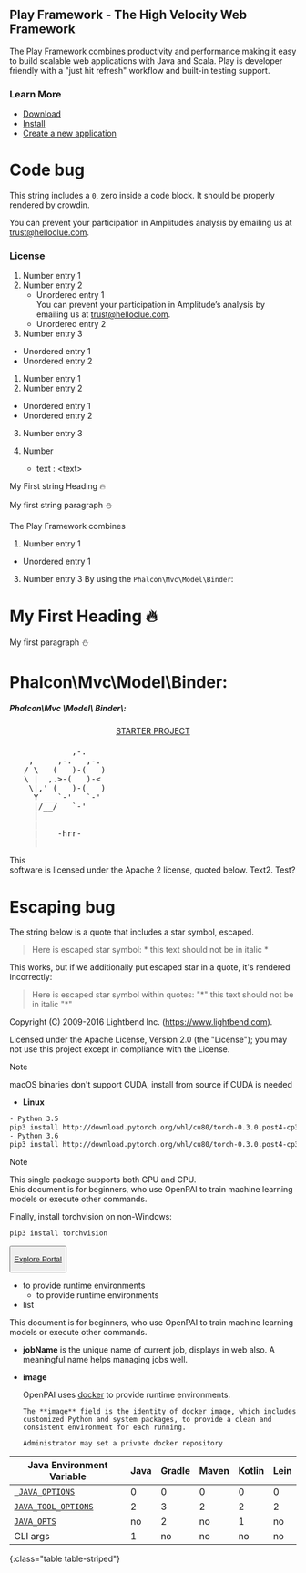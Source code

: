 ## Play Framework - The High Velocity Web Framework

The Play Framework combines productivity and performance making it easy to build scalable web applications with Java and Scala.  Play is developer friendly with a "just hit refresh" workflow and built-in testing support.

### Learn More

- [Download](http://www.playframework.com/download)
- [Install](http://www.playframework.com/documentation/latest/Installing)
- [Create a new application](http://www.playframework.com/documentation/latest/NewApplication)

# Code bug

This string includes a `0`, zero inside a code block. It should be properly rendered by crowdin.

You can prevent your participation in Amplitude’s analysis by emailing us at <trust@helloclue.com>.
### License

1. Number entry 1
2. Number entry 2
   * Unordered entry 1  
   You can prevent your participation in Amplitude’s analysis by emailing us at <trust@helloclue.com>.
   * Unordered entry 2
3. Number entry 3

* Unordered entry 1
* Unordered entry 2

1. Number entry 1
2. Number entry 2

* Unordered entry 1
* Unordered entry 2

3. Number entry 3

4. Number
    * text : &lt;text&gt;

My First string Heading 🔥

My first string paragraph ⛄

The Play Framework combines

1. Number entry 1
* Unordered entry 1
3. Number entry 3
<a name='model-instances'>By using the `Phalcon\Mvc\Model\Binder`:</a>

<h1>My First Heading 🔥</h1>

<p>My first paragraph ⛄️</p>
  
<h1>Phalcon\Mvc\Model\Binder:</h1>

<h5>Phalcon\Mvc
\Model\
Binder\:</h5>

<div markdown="1" style="text-align: center; margin-top: 20px; margin-bottom: 20px">

<a href="https://github.com/4d-for-ios/tutorial-AddingActionToTemplates/archive/1dc5aecfbea62a9999d571cb1a956f1ef6983111.zip">STARTER PROJECT</a>

</div>

<pre>
             ,-.
    ,     ,-.   ,-.
   / \   (   )-(   )
   \ |  ,.>-(   )-<
    \|,' (   )-(   )
     Y ___`-'   `-'
     |/__/   `-'
     |
     |
     |    -hrr-
  ___|_____________
</pre>

This  
software is licensed under the Apache 2 license, quoted below. Text2. Test?  

# Escaping bug

The string below is a quote that includes a star symbol, escaped.

> Here is escaped star symbol: \* this text should not be in italic \*

This works, but if we additionally put escaped star in a quote, it's rendered incorrectly:

> Here is escaped star symbol within quotes: "\*" this text should not be in italic "\*"

Copyright (C) 2009-2016 Lightbend Inc. (https://www.lightbend.com).

Licensed under the Apache License, Version 2.0 (the "License"); you may not use this project except in compliance with the License.

> [!NOTE]
>
> macOS binaries don't support CUDA, install from source if CUDA is needed

- **Linux**

```bash
- Python 3.5
pip3 install http://download.pytorch.org/whl/cu80/torch-0.3.0.post4-cp35-cp35m-linux_x86_64.whl
- Python 3.6
pip3 install http://download.pytorch.org/whl/cu80/torch-0.3.0.post4-cp36-cp36m-linux_x86_64.whl
```

  > [!NOTE]
  >
  > This single package supports both GPU and CPU.  
  > Еhis document is for beginners, who use OpenPAI to train machine learning models or execute other commands.

Finally, install torchvision on non-Windows:

```bash
pip3 install torchvision
```

<button markdown="1">

[Explore Portal](https://polyswarm.network/)

</button>

- to provide runtime environments 
  - to provide runtime environments
- list

This document is for beginners, who use OpenPAI to train machine learning models or execute other commands.

- **jobName** is the unique name of current job, displays in web also. A meaningful name helps managing jobs well.

- **image**
  
    OpenPAI uses [docker](https://www.docker.com/why-docker) to provide runtime environments.
  
      The **image** field is the identity of docker image, which includes customized Python and system packages, to provide a clean and consistent environment for each running.
      
      Administrator may set a private docker repository
      
      
Java Environment Variable                       | Java | Gradle | Maven | Kotlin | Lein
------------------------------------------------|------|--------|-------|--------|------
[`_JAVA_OPTIONS`](#_java_options)               | 0    | 0      | 0     | 0      | 0
[`JAVA_TOOL_OPTIONS`](#java_tool_options)       | 2    | 3      | 2     | 2      | 2
[`JAVA_OPTS`](#java_opts)                       | no   | 2      | no    | 1      | no
CLI args                                        | 1    | no     | no    | no     | no
{:class="table table-striped"}        